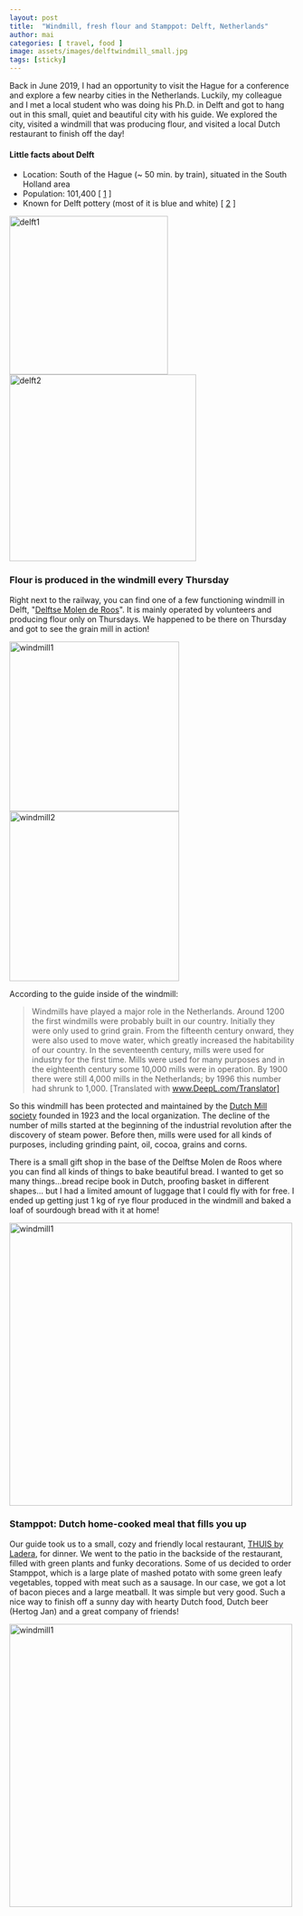 ```yaml
---
layout: post
title:  "Windmill, fresh flour and Stamppot: Delft, Netherlands"
author: mai
categories: [ travel, food ]
image: assets/images/delftwindmill_small.jpg
tags: [sticky]
---
```


Back in June 2019, I had an opportunity to visit the Hague for a conference and explore a few nearby cities in the Netherlands. Luckily, my colleague and I met a local student who was doing his Ph.D. in Delft and got to hang out in this small, quiet and beautiful city with his guide. We explored the city, visited a windmill that was producing flour, and visited a local Dutch restaurant to finish off the day!

#### Little facts about Delft

- Location: South of the Hague (~ 50 min. by train), situated in the South Holland area
- Population: 101,400 [ [1] ]
- Known for Delft pottery (most of it is blue and white) [ [2] ]

<img src="{{ site.url }}/assets/images/delftcanel.jpg" alt="delft1" width="280"/> <img src="{{ site.url }}/assets/images/delftchurch.jpg" alt="delft2" width="330"/>

### Flour is produced in the windmill every Thursday 

Right next to the railway, you can find one of a few functioning windmill in Delft, "[Delftse Molen de Roos]". It is mainly operated by volunteers and producing flour only on Thursdays. We happened to be there on Thursday and got to see the grain mill in action! 

<img src="{{ site.url }}/assets/images/delftwindmill.jpg" alt="windmill1" width="300"/> <img src="{{ site.url }}/assets/images/insidewindmill.jpg" alt="windmill2" width="300"/>

According to the guide inside of the windmill:

> Windmills have played a major role in the Netherlands. 
Around 1200 the first windmills were probably built in our country. 
Initially they were only used to grind grain.
From the fifteenth century onward, they were also used to move water, which greatly increased the habitability of our country. In the seventeenth century, mills were used for industry for the first time. 
Mills were used for many purposes and in the eighteenth century some 10,000 mills were in operation. By 1900 there were still 4,000 mills in the Netherlands; by 1996 this number had shrunk to 1,000. [Translated with www.DeepL.com/Translator]

So this windmill has been protected and maintained by the [Dutch Mill society] founded in 1923 and the local organization. The decline of the number of mills started at the beginning of the industrial revolution after the discovery of steam power. Before then, mills were used for all kinds of purposes, including grinding paint, oil, cocoa, grains and corns. 

There is a small gift shop in the base of the Delftse Molen de Roos where you can find all kinds of things to bake beautiful bread. I wanted to get so many things...bread recipe book in Dutch, proofing basket in different shapes... but I had a limited amount of luggage that I could fly with for free. I ended up getting just 1 kg of rye flour produced in the windmill and baked a loaf of sourdough bread with it at home!

<img src="{{ site.url }}/assets/images/bread.jpg" alt="windmill1" width="500"/>

### Stamppot: Dutch home-cooked meal that fills you up

Our guide took us to a small, cozy and friendly local restaurant, [THUIS by Ladera], for dinner. 
We went to the patio in the backside of the restaurant, filled with green plants and funky decorations. Some of us decided to order Stamppot, which is a large plate of mashed potato with some green leafy vegetables, topped with meat such as a sausage. In our case, we got a lot of bacon pieces and a large meatball. It was simple but very good. Such a nice way to finish off a sunny day with hearty Dutch food, Dutch beer (Hertog Jan) and a great company of friends!


<img src="{{ site.url }}/assets/images/dutchfood.jpg" alt="windmill1" width="500"/>

<script data-ad-client="ca-pub-8932706773070725" async src="https://pagead2.googlesyndication.com/pagead/js/adsbygoogle.js"></script>



[1]: https://opendata.cbs.nl/statline/#/CBS/nl/dataset/37230NED/table?fromstatweb
[2]: https://kalden.home.xs4all.nl/dblue/delftblue-workshopENG.htm
[Delftse Molen de Roos]: https://delftsemolen.nl/
[Translated with www.DeepL.com/Translator]: https://www.deepl.com/translator
[Dutch Mill society]: https://www.molens.nl/english/
[THUIS by Ladera]: https://www.facebook.com/thuisbyladera
